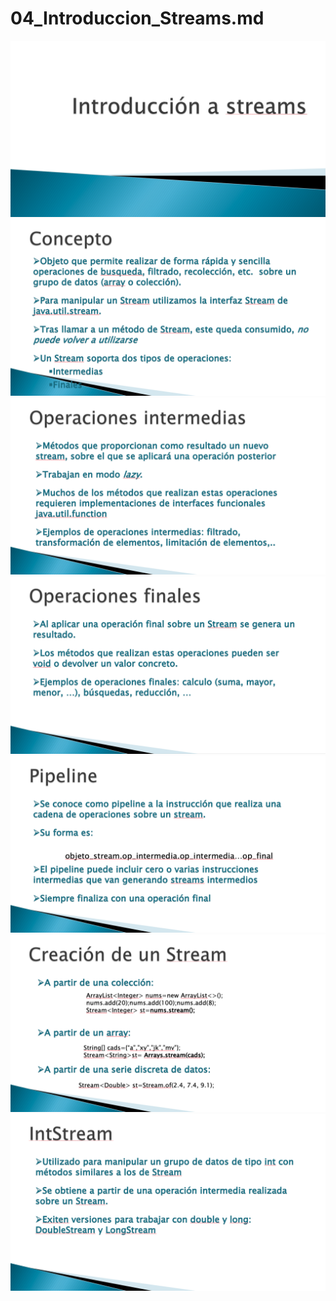 # 04_Introduccion_Streams.md

<img src="../images/M2-03-01.png">
<img src="../images/M2-03-02.png">
<img src="../images/M2-03-03.png">
<img src="../images/M2-03-04.png">
<img src="../images/M2-03-05.png">
<img src="../images/M2-03-06.png">
<img src="../images/M2-03-07.png">
